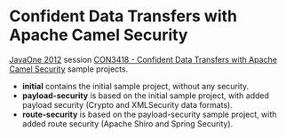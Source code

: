Confident Data Transfers with Apache Camel Security
=======

[JavaOne 2012](http://www.oracle.com/javaone) session [CON3418 - Confident Data Transfers with Apache Camel Security](https://oracleus.activeevents.com/connect/sessionDetail.ww?SESSION_ID=3418) sample projects.

* **initial** contains the initial sample project, without any security.
* **payload-security** is based on the initial sample project, with added payload security (Crypto and XMLSecurity data formats).
* **route-security** is based on the payload-security sample project, with added route security (Apache Shiro and Spring Security).